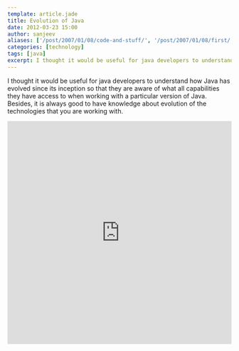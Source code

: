 ```yaml
---
template: article.jade
title: Evolution of Java
date: 2012-03-23 15:00
author: sanjeev
aliases: ['/post/2007/01/08/code-and-stuff/', '/post/2007/01/08/first/', '/post/2008/01/08/first']
categories: [technology]
tags: [java]
excerpt: I thought it would be useful for java developers to understand how Java has evolved since its inception so that they are aware of what all capabilities they have access to when working with a particular version of Java.
---
```


I thought it would be useful for java developers to understand how Java has evolved since its inception so that they are aware of what all capabilities they have access to when working with a particular version of Java.  Besides, it is always good to have knowledge about evolution of the technologies that you are working with. 

<iframe src="http://docs.google.com/presentation/d/1meFweDCpygd0aF_ECNBMSo0L11zn944hXczhbUEh_nI/embed?start=false&loop=false&delayms=3000" frameborder="0" width="100%" height="500"  allowfullscreen="true" mozallowfullscreen="true" webkitallowfullscreen="true"></iframe>

